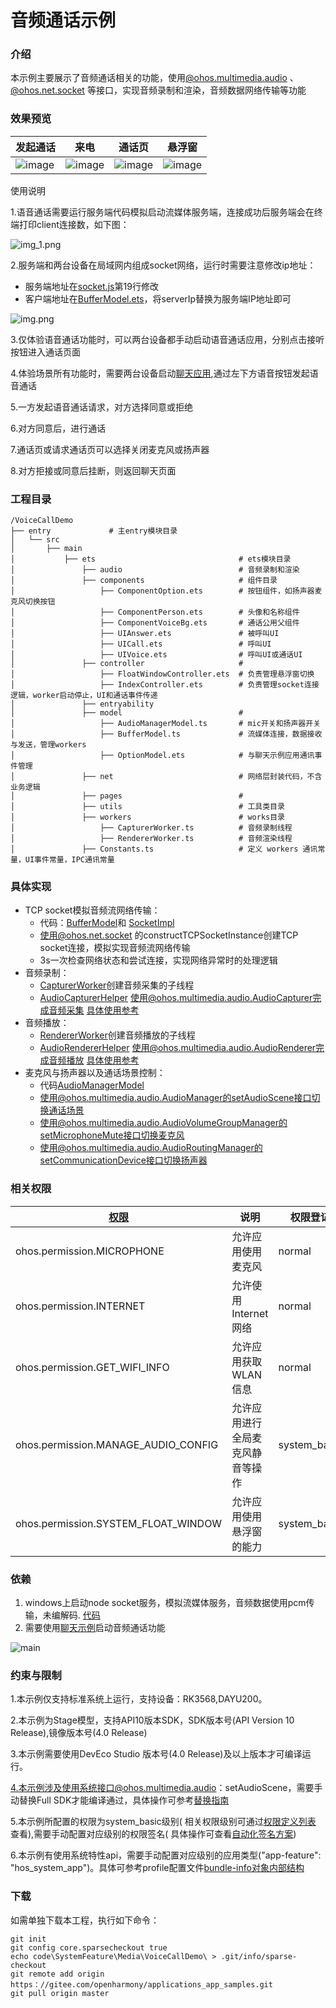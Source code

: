 # 音频通话示例

### 介绍

本示例主要展示了音频通话相关的功能，使用[@ohos.multimedia.audio](https://gitee.com/openharmony/docs/blob/master/zh-cn/application-dev/reference/apis-audio-kit/js-apis-audio.md)
、[@ohos.net.socket](https://gitee.com/openharmony/docs/blob/master/zh-cn/application-dev/reference/apis-network-kit/js-apis-socket.md)
等接口，实现音频录制和渲染，音频数据网络传输等功能

### 效果预览

| 发起通话                                       | 来电                                          | 通话页                                      | 悬浮窗                                          |
|--------------------------------------------|---------------------------------------------|------------------------------------------|----------------------------------------------|
| ![image](screenshots/devices/ring_up.jpeg) | ![image](screenshots/devices/incoming.jpeg) | ![image](screenshots/devices/voice.jpeg) | ![image](screenshots/devices/float_win.jpeg) |

使用说明

1.语音通话需要运行服务端代码模拟启动流媒体服务端，连接成功后服务端会在终端打印client连接数，如下图：

![img_1.png](screenshots/img1.png)

2.服务端和两台设备在局域网内组成socket网络，运行时需要注意修改ip地址：

- 服务端地址在[socket.js](./script/socket.js)第19行修改
- 客户端地址在[BufferModel.ets](./entry/src/main/ets/model/BufferModel.ets)，将serverIp替换为服务端IP地址即可
  

![img.png](screenshots/img2.png)

3.仅体验语音通话功能时，可以两台设备都手动启动语音通话应用，分别点击接听按钮进入通话页面

4.体验场景所有功能时，需要两台设备启动[聊天应用](https://gitee.com/openharmony/applications_app_samples/tree/master/code/BasicFeature/Connectivity/StageSocket),通过左下方语音按钮发起语音通话

5.一方发起语音通话请求，对方选择同意或拒绝

6.对方同意后，进行通话

7.通话页或请求通话页可以选择关闭麦克风或扬声器

8.对方拒接或同意后挂断，则返回聊天页面



### 工程目录

```
/VoiceCallDemo
├── entry             # 主entry模块目录
│   └── src
│       ├── main
│           ├── ets                                # ets模块目录
│               ├── audio                          # 音频录制和渲染
│               ├── components                     # 组件目录
│                   ├── ComponentOption.ets        # 按钮组件，如扬声器麦克风切换按钮
│                   ├── ComponentPerson.ets        # 头像和名称组件
│                   ├── ComponentVoiceBg.ets       # 通话公用父组件
│                   ├── UIAnswer.ets               # 被呼叫UI
│                   ├── UICall.ets                 # 呼叫UI
│                   ├── UIVoice.ets                # 呼叫UI或通话UI
│               ├── controller                     # 
│                   ├── FloatWindowController.ets  # 负责管理悬浮窗切换
│                   ├── IndexController.ets        # 负责管理socket连接逻辑，worker启动停止，UI和通话事件传递
│               ├── entryability                
│               ├── model                          #  
│                   ├── AudioManagerModel.ts       # mic开关和扬声器开关
│                   ├── BufferModel.ts             # 流媒体连接，数据接收与发送，管理workers
│                   ├── OptionModel.ets            # 与聊天示例应用通讯事件管理
│               ├── net                            # 网络层封装代码，不含业务逻辑
│               ├── pages                          # 
│               ├── utils                          # 工具类目录
│               ├── workers                        # works目录
│                   ├── CapturerWorker.ts          # 音频录制线程
│                   ├── RendererWorker.ts          # 音频渲染线程
│               ├── Constants.ts                   # 定义 workers 通讯常量，UI事件常量，IPC通讯常量

```

### 具体实现

+ TCP socket模拟音频流网络传输：
    + 代码：[BufferModel](entry/src/main/ets/model/BufferModel.ets)和 [SocketImpl](entry/src/main/ets/net/SocketImpl.ets)
    + 使用@ohos.net.socket 的constructTCPSocketInstance创建TCP socket连接，模拟实现音频流网络传输
    + 3s一次检查网络状态和尝试连接，实现网络异常时的处理逻辑
+ 音频录制：
    + [CapturerWorker](entry/src/main/ets/workers/CapturerWorker.ts)创建音频采集的子线程
    + [AudioCapturerHelper](./entry/src/main/ets/audio/AudioCapturerHelper.ts)
      使用@ohos.multimedia.audio.AudioCapturer完成音频采集 [具体使用参考](https://docs.openharmony.cn/pages/v4.0/zh-cn/application-dev/media/using-audiocapturer-for-recording.md/)
+ 音频播放：
    + [RendererWorker](entry/src/main/ets/workers/RendererWorker.ts)创建音频播放的子线程
    + [AudioRendererHelper](./entry/src/main/ets/audio/AudioCapturerHelper.ts)
      使用@ohos.multimedia.audio.AudioRenderer完成音频播放 [具体使用参考](https://docs.openharmony.cn/pages/v4.0/zh-cn/application-dev/media/using-audiorenderer-for-playback.md/)
+ 麦克风与扬声器以及通话场景控制：
    + 代码[AudioManagerModel](entry/src/main/ets/model/AudioManagerModel.ets)
    + 使用@ohos.multimedia.audio.AudioManager的setAudioScene接口切换通话场景
    + 使用@ohos.multimedia.audio.AudioVolumeGroupManager的setMicrophoneMute接口切换麦克风
    + 使用@ohos.multimedia.audio.AudioRoutingManager的setCommunicationDevice接口切换扬声器

### 相关权限

| [权限](https://docs.openharmony.cn/pages/v3.2/zh-cn/application-dev/security/permission-list.md/) | 说明               | 权限登记         | 授权方式         |
|-------------------------------------------------------------------------------------------------|------------------|--------------|--------------|
| ohos.permission.MICROPHONE                                                                      | 允许应用使用麦克风        | normal       | user_grant   |
| ohos.permission.INTERNET                                                                        | 允许使用Internet网络   | normal       | system_grant |
| ohos.permission.GET_WIFI_INFO                                                                   | 允许应用获取WLAN信息     | normal       | system_grant |
| ohos.permission.MANAGE_AUDIO_CONFIG                                                             | 允许应用进行全局麦克风静音等操作 | system_basic | system_grant |
| ohos.permission.SYSTEM_FLOAT_WINDOW                                                             | 允许应用使用悬浮窗的能力     | system_basic | system_grant |

### 依赖

1. windows上启动node socket服务，模拟流媒体服务，音频数据使用pcm传输，未编解码. [代码](./script/socket.js)
2. 需要使用[聊天示例](https://gitee.com/openharmony/applications_app_samples/tree/master/code/BasicFeature/Connectivity/StageSocket)启动音频通话功能

![main](screenshots/img.png)

### 约束与限制

1.本示例仅支持标准系统上运行，支持设备：RK3568,DAYU200。

2.本示例为Stage模型，支持API10版本SDK，SDK版本号(API Version 10 Release),镜像版本号(4.0 Release)

3.本示例需要使用DevEco Studio 版本号(4.0 Release)及以上版本才可编译运行。

4.本示例涉及使用系统接口@ohos.multimedia.audio：setAudioScene，需要手动替换Full
  SDK才能编译通过，具体操作可参考[替换指南](https://gitee.com/openharmony/docs/blob/master/zh-cn/application-dev/faqs/full-sdk-switch-guide.md)

5.本示例所配置的权限为system_basic级别(
  相关权限级别可通过[权限定义列表](https://gitee.com/openharmony/docs/blob/master/zh-cn/application-dev/security/AccessToken/permissions-for-system-apps.md)
  查看),需要手动配置对应级别的权限签名(
  具体操作可查看[自动化签名方案](https://gitee.com/openharmony/docs/blob/master/zh-cn/application-dev/security/hapsigntool-overview.md))

6.本示例有使用系统特性api，需要手动配置对应级别的应用类型("app-feature": "hos_system_app")。具体可参考profile配置文件[bundle-info对象内部结构](https://gitee.com/openharmony/docs/blob/master/zh-cn/application-dev/security/app-provision-structure.md#bundle-info%E5%AF%B9%E8%B1%A1%E5%86%85%E9%83%A8%E7%BB%93%E6%9E%84)

### 下载

如需单独下载本工程，执行如下命令：

```
git init
git config core.sparsecheckout true
echo code\SystemFeature\Media\VoiceCallDemo\ > .git/info/sparse-checkout
git remote add origin https：//gitee.com/openharmony/applications_app_samples.git
git pull origin master
```